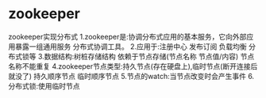 # zookeeper
zookeeper实现分布式
1.zookeeper是:协调分布式应用的基本服务，它向外部应用暴露一组通用服务 分布式协调工具。
2.应用于:注册中心 发布订阅 负载均衡 分布式锁等
3.数据结构:树桩存储结构 依赖于节点存储(节点名称 节点值/内容) 节点名称不能重复
4.zookeeper节点类型:持久节点(存在硬盘上),临时节点(断开连接后就没了) 持久顺序节点 临时顺序节点
5.节点的watch:当节点改变时会产生事件
6.分布式锁:使用临时节点
      

